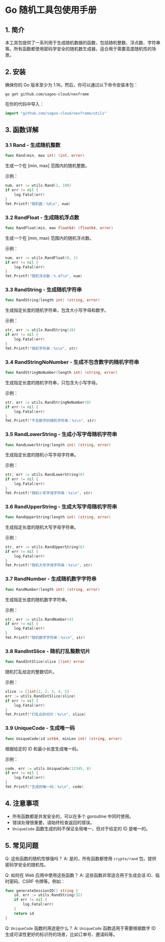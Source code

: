 # Go 随机工具包使用手册


## 1. 简介

本工具包提供了一系列用于生成随机数据的函数，包括随机整数、浮点数、字符串等。所有函数都使用密码学安全的随机数生成器，适合用于需要高度随机性的场景。

## 2. 安装

确保你的 Go 版本至少为 1.16。然后，你可以通过以下命令安装本包：

```
go get github.com/sagoo-cloud/nexframe
```

在你的代码中导入：

```go
import "github.com/sagoo-cloud/nexframe/utils"
```

## 3. 函数详解

### 3.1 Rand - 生成随机整数

```go
func Rand(min, max int) (int, error)
```

生成一个在 [min, max] 范围内的随机整数。

示例：
```go
num, err := utils.Rand(1, 100)
if err != nil {
    log.Fatal(err)
}
fmt.Printf("随机数：%d\n", num)
```

### 3.2 RandFloat - 生成随机浮点数

```go
func RandFloat(min, max float64) (float64, error)
```

生成一个在 [min, max) 范围内的随机浮点数。

示例：
```go
num, err := utils.RandFloat(0, 1)
if err != nil {
    log.Fatal(err)
}
fmt.Printf("随机浮点数：%.4f\n", num)
```

### 3.3 RandString - 生成随机字符串

```go
func RandString(length int) (string, error)
```

生成指定长度的随机字符串，包含大小写字母和数字。

示例：
```go
str, err := utils.RandString(10)
if err != nil {
    log.Fatal(err)
}
fmt.Printf("随机字符串：%s\n", str)
```

### 3.4 RandStringNoNumber - 生成不包含数字的随机字符串

```go
func RandStringNoNumber(length int) (string, error)
```

生成指定长度的随机字符串，只包含大小写字母。

示例：
```go
str, err := utils.RandStringNoNumber(8)
if err != nil {
    log.Fatal(err)
}
fmt.Printf("不含数字的随机字符串：%s\n", str)
```

### 3.5 RandLowerString - 生成小写字母随机字符串

```go
func RandLowerString(length int) (string, error)
```

生成指定长度的随机小写字母字符串。

示例：
```go
str, err := utils.RandLowerString(6)
if err != nil {
    log.Fatal(err)
}
fmt.Printf("随机小写字母字符串：%s\n", str)
```

### 3.6 RandUpperString - 生成大写字母随机字符串

```go
func RandUpperString(length int) (string, error)
```

生成指定长度的随机大写字母字符串。

示例：
```go
str, err := utils.RandUpperString(6)
if err != nil {
    log.Fatal(err)
}
fmt.Printf("随机大写字母字符串：%s\n", str)
```

### 3.7 RandNumber - 生成随机数字字符串

```go
func RandNumber(length int) (string, error)
```

生成指定长度的随机数字字符串。

示例：
```go
str, err := utils.RandNumber(4)
if err != nil {
    log.Fatal(err)
}
fmt.Printf("随机数字字符串：%s\n", str)
```

### 3.8 RandIntSlice - 随机打乱整数切片

```go
func RandIntSlice(slice []int) error
```

随机打乱给定的整数切片。

示例：
```go
slice := []int{1, 2, 3, 4, 5}
err := utils.RandIntSlice(slice)
if err != nil {
    log.Fatal(err)
}
fmt.Printf("打乱后的切片：%v\n", slice)
```

### 3.9 UniqueCode - 生成唯一码

```go
func UniqueCode(id int64, minLen int) (string, error)
```

根据给定的 ID 和最小长度生成唯一码。

示例：
```go
code, err := utils.UniqueCode(12345, 8)
if err != nil {
    log.Fatal(err)
}
fmt.Printf("生成的唯一码：%s\n", code)
```

## 4. 注意事项

- 所有函数都是并发安全的，可以在多个 goroutine 中同时使用。
- 错误处理很重要，请始终检查返回的错误。
- `UniqueCode` 函数生成的码不保证全局唯一，但对于给定的 ID 是唯一的。

## 5. 常见问题

Q: 这些函数的随机性够强吗？
A: 是的，所有函数都使用 `crypto/rand` 包，提供密码学安全的随机性。

Q: 如何在 Web 应用中使用这些函数？
A: 这些函数非常适合用于生成会话 ID、临时密码、CSRF 令牌等。例如：

```go
func generateSessionID() string {
    id, err := utils.RandString(32)
    if err != nil {
        log.Fatal(err)
    }
    return id
}
```

Q: `UniqueCode` 函数的用途是什么？
A: `UniqueCode` 函数适用于需要根据数字 ID 生成可读性更好的标识符的场景，比如订单号、邀请码等。

